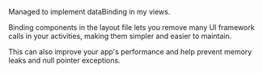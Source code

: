 Managed to implement dataBinding in my views. 

Binding components in the layout file lets you remove many UI framework calls in your activities, making them simpler and easier to maintain. 

This can also improve your app's performance and help prevent memory leaks and null pointer exceptions.
